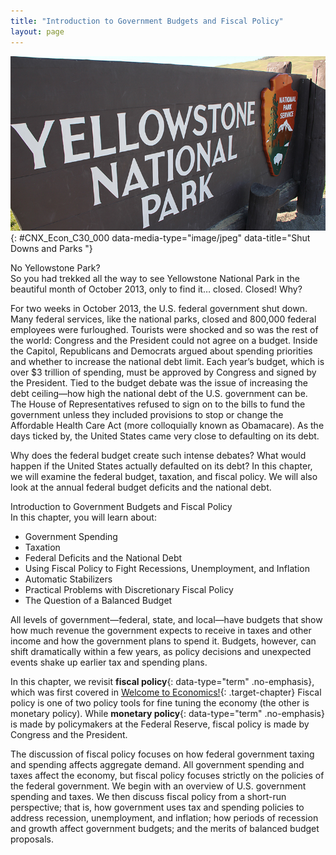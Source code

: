 ```yaml
---
title: "Introduction to Government Budgets and Fiscal Policy"
layout: page
---
```



<?cnx.eoc class="summary" title="Chapter Review"?>

<?cnx.eoc class="self-check-questions" title="Self-Check Questions"?>

<?cnx.eoc class="review-questions" title="Review Questions"?>

<?cnx.eoc class="critical-thinking" title="Critical Thinking Questions"?>

<?cnx.eoc class="problems" title="Problems"?>

<?cnx.eoc class="references" title="References"?>

 ![This image is a photograph of a sign for Yellowstone National Park.](../resources/CNX_Econ_C30_000.jpg "Yellowstone National Park is one of the many national parks forced to close down during the government shut down in October 2013. (Credit: modification of work by &#x201C;daveynin&#x201D;/flickr Creative Commons)"){: #CNX_Econ_C30_000 data-media-type="image/jpeg" data-title="Shut Downs and Parks "}

<div data-type="note" class="economics bringhome" markdown="1">
<div data-type="title">
No Yellowstone Park?
</div>
So you had trekked all the way to see Yellowstone National Park in the beautiful month of October 2013, only to find it… closed. Closed! Why?

For two weeks in October 2013, the U.S. federal government shut down. Many federal services, like the national parks, closed and 800,000 federal employees were furloughed. Tourists were shocked and so was the rest of the world: Congress and the President could not agree on a budget. Inside the Capitol, Republicans and Democrats argued about spending priorities and whether to increase the national debt limit. Each year’s budget, which is over $3 trillion of spending, must be approved by Congress and signed by the President. Tied to the budget debate was the issue of increasing the debt ceiling—how high the national debt of the U.S. government can be. The House of Representatives refused to sign on to the bills to fund the government unless they included provisions to stop or change the Affordable Health Care Act (more colloquially known as Obamacare). As the days ticked by, the United States came very close to defaulting on its debt.

Why does the federal budget create such intense debates? What would happen if the United States actually defaulted on its debt? In this chapter, we will examine the federal budget, taxation, and fiscal policy. We will also look at the annual federal budget deficits and the national debt.

</div>

<div data-type="note" class="economics chapter-objectives" markdown="1">
<div data-type="title">
Introduction to Government Budgets and Fiscal Policy
</div>
In this chapter, you will learn about:

* Government Spending
* Taxation
* Federal Deficits and the National Debt
* Using Fiscal Policy to Fight Recessions, Unemployment, and Inflation
* Automatic Stabilizers
* Practical Problems with Discretionary Fiscal Policy
* The Question of a Balanced Budget

</div>

All levels of government—federal, state, and local—have budgets that show how much revenue the government expects to receive in taxes and other income and how the government plans to spend it. Budgets, however, can shift dramatically within a few years, as policy decisions and unexpected events shake up earlier tax and spending plans.

In this chapter, we revisit **fiscal policy**{: data-type="term" .no-emphasis}, which was first covered in [Welcome to Economics!](/m48590){: .target-chapter} Fiscal policy is one of two policy tools for fine tuning the economy (the other is monetary policy). While **monetary policy**{: data-type="term" .no-emphasis} is made by policymakers at the Federal Reserve, fiscal policy is made by Congress and the President.

The discussion of fiscal policy focuses on how federal government taxing and spending affects aggregate demand. All government spending and taxes affect the economy, but fiscal policy focuses strictly on the policies of the federal government. We begin with an overview of U.S. government spending and taxes. We then discuss fiscal policy from a short-run perspective; that is, how government uses tax and spending policies to address recession, unemployment, and inflation; how periods of recession and growth affect government budgets; and the merits of balanced budget proposals.

